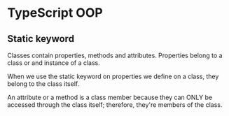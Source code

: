 # TypeScript OOP

## Static keyword
Classes contain properties, methods and attributes. Properties belong to a class or and instance of a class. 

When we use the static keyword on properties we define on a class, they belong to the class itself.

An attribute or a method is a class member because they can ONLY be accessed through the class itself; therefore, they're members of the class.